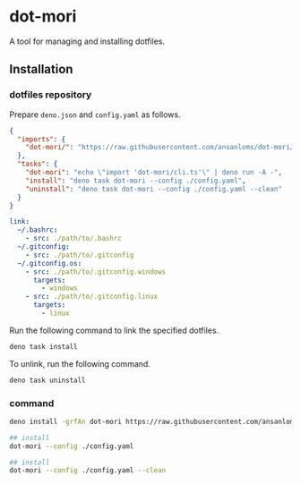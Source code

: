 # dot-mori

A tool for managing and installing dotfiles.

## Installation

### dotfiles repository

Prepare `deno.json` and `config.yaml` as follows.

```json:deno.json
{
  "imports": {
    "dot-mori/": "https://raw.githubusercontent.com/ansanloms/dot-mori/v0.1.3/"
  },
  "tasks": {
    "dot-mori": "echo \"import 'dot-mori/cli.ts'\" | deno run -A -",
    "install": "deno task dot-mori --config ./config.yaml",
    "uninstall": "deno task dot-mori --config ./config.yaml --clean"
  }
}
```

```yaml:config.yaml
link:
  ~/.bashrc:
    - src: ./path/to/.bashrc
  ~/.gitconfig:
    - src: ./path/to/.gitconfig
  ~/.gitconfig.os:
    - src: ./path/to/.gitconfig.windows
      targets:
        - windows
    - src: ./path/to/.gitconfig.linux
      targets:
        - linux
```

Run the following command to link the specified dotfiles.

```bash
deno task install
```

To unlink, run the following command.

```bash
deno task uninstall
```

### command

```bash
deno install -grfAn dot-mori https://raw.githubusercontent.com/ansanloms/dot-mori/v0.1.3/cli.ts

## install
dot-mori --config ./config.yaml

## install
dot-mori --config ./config.yaml --clean
```
